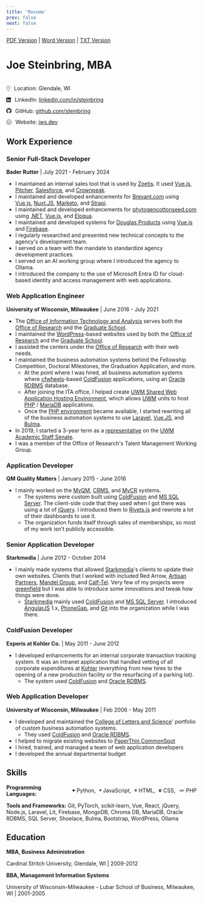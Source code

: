 ```yaml
---
title: 'Resume'
prev: false
next: false
---
```

[PDF Version](resume.pdf) | <a href="resume.docx">Word Version</a> | [TXT Version](resume.txt)

# Joe Steinbring, MBA
<br />

<div class="info-item">
    <svg xmlns="http://www.w3.org/2000/svg" height="14" width="10.5" viewBox="0 0 384 512"><!--!Font Awesome Pro 6.5.2 by @fontawesome - https://fontawesome.com License - https://fontawesome.com/license (Commercial License) Copyright 2024 Fonticons, Inc.--><path fill="var(--vp-c-text-1)" d="M368 192c0-97.2-78.8-176-176-176S16 94.8 16 192c0 18.7 6.4 42.5 17.8 69.6c11.3 26.9 27.1 55.8 44.7 84.3c35.2 57 76.8 111.4 102.3 143.2c5.9 7.3 16.6 7.3 22.4 0c25.5-31.8 67.1-86.2 102.3-143.2c17.6-28.5 33.4-57.4 44.7-84.3C361.6 234.5 368 210.7 368 192zm16 0c0 87.4-117 243-168.3 307.2c-12.3 15.3-35.1 15.3-47.4 0C117 435 0 279.4 0 192C0 86 86 0 192 0S384 86 384 192zM192 112a80 80 0 1 1 0 160 80 80 0 1 1 0-160zm64 80a64 64 0 1 0 -128 0 64 64 0 1 0 128 0z"/></svg>
    <span>Location: Glendale, WI</span>
</div>
<div class="info-item">
    <svg xmlns="http://www.w3.org/2000/svg" height="14" width="12.25" viewBox="0 0 448 512"><!--!Font Awesome Free 6.5.2 by @fontawesome - https://fontawesome.com License - https://fontawesome.com/license/free Copyright 2024 Fonticons, Inc.--><path fill="var(--vp-c-text-1)" d="M416 32H31.9C14.3 32 0 46.5 0 64.3v383.4C0 465.5 14.3 480 31.9 480H416c17.6 0 32-14.5 32-32.3V64.3c0-17.8-14.4-32.3-32-32.3zM135.4 416H69V202.2h66.5V416zm-33.2-243c-21.3 0-38.5-17.3-38.5-38.5S80.9 96 102.2 96c21.2 0 38.5 17.3 38.5 38.5 0 21.3-17.2 38.5-38.5 38.5zm282.1 243h-66.4V312c0-24.8-.5-56.7-34.5-56.7-34.6 0-39.9 27-39.9 54.9V416h-66.4V202.2h63.7v29.2h.9c8.9-16.8 30.6-34.5 62.9-34.5 67.2 0 79.7 44.3 79.7 101.9V416z"/></svg>
    <span>LinkedIn: <a href="https://linkedin.com/in/steinbring">linkedin.com/in/steinbring</a></span>
</div>
<div class="info-item">
    <svg xmlns="http://www.w3.org/2000/svg" height="14" width="13.5625" viewBox="0 0 496 512"><!--!Font Awesome Free 6.5.2 by @fontawesome - https://fontawesome.com License - https://fontawesome.com/license/free Copyright 2024 Fonticons, Inc.--><path fill="var(--vp-c-text-1)" d="M165.9 397.4c0 2-2.3 3.6-5.2 3.6-3.3 .3-5.6-1.3-5.6-3.6 0-2 2.3-3.6 5.2-3.6 3-.3 5.6 1.3 5.6 3.6zm-31.1-4.5c-.7 2 1.3 4.3 4.3 4.9 2.6 1 5.6 0 6.2-2s-1.3-4.3-4.3-5.2c-2.6-.7-5.5 .3-6.2 2.3zm44.2-1.7c-2.9 .7-4.9 2.6-4.6 4.9 .3 2 2.9 3.3 5.9 2.6 2.9-.7 4.9-2.6 4.6-4.6-.3-1.9-3-3.2-5.9-2.9zM244.8 8C106.1 8 0 113.3 0 252c0 110.9 69.8 205.8 169.5 239.2 12.8 2.3 17.3-5.6 17.3-12.1 0-6.2-.3-40.4-.3-61.4 0 0-70 15-84.7-29.8 0 0-11.4-29.1-27.8-36.6 0 0-22.9-15.7 1.6-15.4 0 0 24.9 2 38.6 25.8 21.9 38.6 58.6 27.5 72.9 20.9 2.3-16 8.8-27.1 16-33.7-55.9-6.2-112.3-14.3-112.3-110.5 0-27.5 7.6-41.3 23.6-58.9-2.6-6.5-11.1-33.3 2.6-67.9 20.9-6.5 69 27 69 27 20-5.6 41.5-8.5 62.8-8.5s42.8 2.9 62.8 8.5c0 0 48.1-33.6 69-27 13.7 34.7 5.2 61.4 2.6 67.9 16 17.7 25.8 31.5 25.8 58.9 0 96.5-58.9 104.2-114.8 110.5 9.2 7.9 17 22.9 17 46.4 0 33.7-.3 75.4-.3 83.6 0 6.5 4.6 14.4 17.3 12.1C428.2 457.8 496 362.9 496 252 496 113.3 383.5 8 244.8 8zM97.2 352.9c-1.3 1-1 3.3 .7 5.2 1.6 1.6 3.9 2.3 5.2 1 1.3-1 1-3.3-.7-5.2-1.6-1.6-3.9-2.3-5.2-1zm-10.8-8.1c-.7 1.3 .3 2.9 2.3 3.9 1.6 1 3.6 .7 4.3-.7 .7-1.3-.3-2.9-2.3-3.9-2-.6-3.6-.3-4.3 .7zm32.4 35.6c-1.6 1.3-1 4.3 1.3 6.2 2.3 2.3 5.2 2.6 6.5 1 1.3-1.3 .7-4.3-1.3-6.2-2.2-2.3-5.2-2.6-6.5-1zm-11.4-14.7c-1.6 1-1.6 3.6 0 5.9 1.6 2.3 4.3 3.3 5.6 2.3 1.6-1.3 1.6-3.9 0-6.2-1.4-2.3-4-3.3-5.6-2z"/></svg>
    <span>GitHub: <a href="https://github.com/steinbring">github.com/steinbring</a></span>
</div>
<div class="info-item">
    <svg xmlns="http://www.w3.org/2000/svg" height="14" width="14" viewBox="0 0 512 512"><!--!Font Awesome Pro 6.5.2 by @fontawesome - https://fontawesome.com License - https://fontawesome.com/license (Commercial License) Copyright 2024 Fonticons, Inc.--><path fill="var(--vp-c-text-1)" d="M332.2 429.9C309.9 474.5 282 496 256 496c-8.3 0-16.7-2.2-25.1-6.6l-.4 1.5c-2.1 7.2-6 13.5-11.3 18.4c12 1.7 24.3 2.6 36.8 2.6c141.4 0 256-114.6 256-256S397.4 0 256 0S0 114.6 0 256c0 12.5 .9 24.8 2.6 36.8c4-4.4 9.1-7.9 14.8-10.1C16.5 274 16 265 16 256c0-28.1 4.8-55 13.7-80H134.4c-3.9 23.7-6.1 48.8-6.3 75l16.1-4.6c.5-24.6 2.7-48.3 6.5-70.4H361.4c4.3 25 6.6 51.9 6.6 80s-2.3 55-6.6 80H274.7l-4.6 16h88.2c-6.2 29.5-15.2 55.9-26.2 77.9zM179.8 82.1C202.1 37.5 230 16 256 16s53.9 21.5 76.2 66.1c11 21.9 19.9 48.3 26.2 77.9H153.6c6.2-29.6 15.2-55.9 26.2-77.9zM384 256c0-27.9-2.2-54.8-6.4-80H482.3c8.8 25 13.7 51.9 13.7 80s-4.8 55-13.7 80H377.6c4.1-25.2 6.4-52.1 6.4-80zm-9.3-96C362.2 98.2 337.9 48.3 307.5 21.5C383.2 38.1 445.6 90.5 476 160H374.7zM36 160C66.4 90.5 128.8 38.1 204.5 21.5C174.1 48.3 149.8 98.2 137.3 160H36zM374.7 352H476c-30.4 69.5-92.8 121.9-168.6 138.5c30.5-26.8 54.7-76.6 67.2-138.5zm-111-93.8c.8-2.8 0-5.8-2-7.9s-5.1-2.8-7.9-2l-224 64c-3.4 1-5.7 4-5.8 7.6s2.2 6.7 5.6 7.7l108.7 34.8L2.3 498.3c-3.1 3.1-3.1 8.2 0 11.3s8.2 3.1 11.3 0L149.6 373.7l34.8 108.7c1.1 3.4 4.2 5.6 7.7 5.6s6.6-2.4 7.6-5.8l64-224zM59.6 320.4l184.8-52.8L191.6 452.4l-30.7-96c-.8-2.5-2.7-4.4-5.2-5.2l-96-30.7z"/></svg>
    <span>Website: <a href="https://jws.dev">jws.dev</a></span>
</div>

## Work Experience

### Senior Full-Stack Developer
**Bader Rutter** | July 2021 - February 2024

* I maintained an internal sales tool that is used by [Zoetis](https://www.zoetis.com/).  It used [Vue.js](https://vuejs.org/), [Pitcher](https://www.pitcher.com/), [Salesforce](https://www.salesforce.com/), and [Crownpeak](https://www.crownpeak.com/).
* I maintained and developed enhancements for [Brevant.com](https://brevant.com/) using [Vue.js](https://vuejs.org/), [Nuxt.JS](https://nuxtjs.org/), [Marketo](https://www.marketo.com/), and [Strapi](https://strapi.io/).
* I maintained and developed enhancements for [phytogencottonseed.com](https://phytogencottonseed.com/) using [.NET](https://dotnet.microsoft.com/en-us/), [Vue.js](https://vuejs.org/), and [Eloqua](https://www.oracle.com/cx/marketing/automation/).
* I maintained and developed systems for [Douglas Products](https://douglasproducts.com/) using [Vue.js](https://vuejs.org/) and [Firebase](https://firebase.google.com/).
* I regularly researched and presented new technical concepts to the agency's development team.
* I served on a team with the mandate to standardize agency development practices.
* I served on an AI working group where I introduced the agency to Ollama.
* I introduced the company to the use of Microsoft Entra ID for cloud-based identity and access management with web applications.

### Web Application Engineer
**University of Wisconsin, Milwaukee** | June 2016 - July 2021

* The [Office of Information Technology and Analysis](https://uwm.edu/graduateschool/ita/) serves both the [Office of Research](https://uwm.edu/officeofresearch/) and the [Graduate School](https://uwm.edu/graduateschool/).
* I maintained the [WordPress](https://wordpress.org)-based websites used by both the [Office of Research](https://uwm.edu/officeofresearch/) and the [Graduate School](https://uwm.edu/graduateschool/).
* I assisted the centers under the [Office of Research](https://uwm.edu/officeofresearch/) with their web needs.
* I maintained the business automation systems behind the Fellowship Competition, Doctoral Milestones, the Graduation Application, and more.
	* At the point where I was hired, all business automation systems where [cfwheels](https://cfwheels.org/)-based [ColdFusion](https://jws.news/tag/coldfusion/) applications, using an [Oracle RDBMS](https://en.wikipedia.org/wiki/Oracle_Database) database.
	* After joining the ITA office, I helped create [UWM Shared Web Application Hosting Environment](https://uwm.edu/swapp/), which allows [UWM](https://uwm.edu/) units to host [PHP](https://jws.news/tag/php/) / [MariaDB](https://mariadb.com/) applications.
	* Once the [PHP environment](https://uwm.edu/swapp/purpose/) became available, I started rewriting all of the business automation systems to use [Laravel](https://laravel.com/), [Vue.JS](https://jws.news/tag/vue-js/), and [Bulma](https://jws.news/tag/bulma/).
* In 2019, I started a 3-year term as a [representative](https://uwm.edu/secu/wp-content/uploads/sites/122/2019/10/ASSenateRoster.pdf) on the [UWM](https://uwm.edu) [Academic Staff Senate](https://uwm.edu/secu/as/senate/).
* I was a member of the Office of Research's Talent Management Working Group.

### Application Developer
**QM Quality Matters** | January 2015 - June 2016

* I mainly worked on the [MyQM](https://www.qmprogram.org/myqm/), [CRMS](https://www.qualitymatters.org/qm-membership/faqs/course-review-management-system), and [MyCR](https://www.qmprogram.org/mycr/) systems.
	* The systems were custom built using [ColdFusion](https://jws.news/tag/coldfusion/) and [MS SQL Server](https://www.microsoft.com/en-us/sql-server/default.aspx). The client-side code that they used when I got there was using a lot of [jQuery](https://jquery.com/).  I introduced them to [Rivets.js](https://jws.news/tag/rivets-js/) and rewrote a lot of their dashboards to use it.
	* The organization funds itself through sales of memberships, so most of my work isn't publicly accessible.

### Senior Application Developer
**Starkmedia** | June 2012 - October 2014

* I mainly made systems that allowed [Starkmedia](https://www.starkmedia.com/)'s clients to update their own websites.  Clients that I worked with included Red Arrow, [Artisan Partners](https://www.artisanpartners.com/), [Mandel Group](https://mandelgroup.com/), and [Calf-Tel](https://www.calftel.com/en).  Very few of my projects were [greenfield](https://en.wikipedia.org/wiki/Greenfield_project) but I was able to introduce some innovations and tweak how things were done.
	* [Starkmedia](https://www.starkmedia.com/) mainly used [ColdFusion](https://coldfusion.adobe.com/) and [MS SQL Server](https://www.microsoft.com/en-us/sql-server/default.aspx).  I introduced [AngularJS](https://angularjs.org/) 1.x, [PhoneGap](https://jws.news/tag/phonegap/), and [Git](https://git-scm.com/) into the organization while I was there.

### ColdFusion Developer
**Experis at Kohler Co.** | May 2011 - June 2012

* I developed enhancements for an internal corporate transaction tracking system.  It was an intranet application that handled vetting of all corporate expenditures at [Kohler](http://www.kohlercompany.com/) (everything from new hires to the opening of a new production facility or the resurfacing of a parking lot).
	* The system used [ColdFusion](https://coldfusion.adobe.com/) and [Oracle RDBMS](https://en.wikipedia.org/wiki/Oracle_Database).

### Web Application Developer
**University of Wisconsin, Milwaukee** | Feb 2006 - May 2011

* I developed and maintained the [College of Letters and Science](https://uwm.edu/letters-science/)' portfolio of custom business automation systems.
	* They used [ColdFusion](https://coldfusion.adobe.com/) and [Oracle RDBMS](https://en.wikipedia.org/wiki/Oracle_Database).
* I helped to migrate existing websites to [PaperThin CommonSpot](https://www.paperthin.com/products/commonspot-cms.cfm)
* I hired, trained, and managed a team of web application developers
* I developed the annual departmental budget

## Skills

<div class="tech-row">
    <span class="tech-label"><strong>Programming Languages:</strong></span>
    <span class="tech-item">
        <svg xmlns="http://www.w3.org/2000/svg" height="14" width="12.25" viewBox="0 0 448 512"><!--!Font Awesome Free 6.5.2 by @fontawesome - https://fontawesome.com License - https://fontawesome.com/license/free Copyright 2024 Fonticons, Inc.--><path fill="var(--vp-c-text-1)" d="M439.8 200.5c-7.7-30.9-22.3-54.2-53.4-54.2h-40.1v47.4c0 36.8-31.2 67.8-66.8 67.8H172.7c-29.2 0-53.4 25-53.4 54.3v101.8c0 29 25.2 46 53.4 54.3 33.8 9.9 66.3 11.7 106.8 0 26.9-7.8 53.4-23.5 53.4-54.3v-40.7H226.2v-13.6h160.2c31.1 0 42.6-21.7 53.4-54.2 11.2-33.5 10.7-65.7 0-108.6zM286.2 404c11.1 0 20.1 9.1 20.1 20.3 0 11.3-9 20.4-20.1 20.4-11 0-20.1-9.2-20.1-20.4 .1-11.3 9.1-20.3 20.1-20.3zM167.8 248.1h106.8c29.7 0 53.4-24.5 53.4-54.3V91.9c0-29-24.4-50.7-53.4-55.6-35.8-5.9-74.7-5.6-106.8 .1-45.2 8-53.4 24.7-53.4 55.6v40.7h106.9v13.6h-147c-31.1 0-58.3 18.7-66.8 54.2-9.8 40.7-10.2 66.1 0 108.6 7.6 31.6 25.7 54.2 56.8 54.2H101v-48.8c0-35.3 30.5-66.4 66.8-66.4zm-6.7-142.6c-11.1 0-20.1-9.1-20.1-20.3 .1-11.3 9-20.4 20.1-20.4 11 0 20.1 9.2 20.1 20.4s-9 20.3-20.1 20.3z"/></svg>
        <span>Python,</span>
    </span>
    <span class="tech-item">
        <svg xmlns="http://www.w3.org/2000/svg" height="14" width="12.25" viewBox="0 0 448 512"><!--!Font Awesome Free 6.5.2 by @fontawesome - https://fontawesome.com License - https://fontawesome.com/license/free Copyright 2024 Fonticons, Inc.--><path fill="var(--vp-c-text-1)" d="M0 32v448h448V32H0zm243.8 349.4c0 43.6-25.6 63.5-62.9 63.5-33.7 0-53.2-17.4-63.2-38.5l34.3-20.7c6.6 11.7 12.6 21.6 27.1 21.6 13.8 0 22.6-5.4 22.6-26.5V237.7h42.1v143.7zm99.6 63.5c-39.1 0-64.4-18.6-76.7-43l34.3-19.8c9 14.7 20.8 25.6 41.5 25.6 17.4 0 28.6-8.7 28.6-20.8 0-14.4-11.4-19.5-30.7-28l-10.5-4.5c-30.4-12.9-50.5-29.2-50.5-63.5 0-31.6 24.1-55.6 61.6-55.6 26.8 0 46 9.3 59.8 33.7L368 290c-7.2-12.9-15-18-27.1-18-12.3 0-20.1 7.8-20.1 18 0 12.6 7.8 17.7 25.9 25.6l10.5 4.5c35.8 15.3 55.9 31 55.9 66.2 0 37.8-29.8 58.6-69.7 58.6z"/></svg>
        <span>JavaScript,</span>
    </span>
    <span class="tech-item">
        <svg xmlns="http://www.w3.org/2000/svg" height="14" width="10.5" viewBox="0 0 384 512"><!--!Font Awesome Free 6.5.2 by @fontawesome - https://fontawesome.com License - https://fontawesome.com/license/free Copyright 2024 Fonticons, Inc.--><path fill="var(--vp-c-text-1)" d="M0 32l34.9 395.8L191.5 480l157.6-52.2L384 32H0zm308.2 127.9H124.4l4.1 49.4h175.6l-13.6 148.4-97.9 27v.3h-1.1l-98.7-27.3-6-75.8h47.7L138 320l53.5 14.5 53.7-14.5 6-62.2H84.3L71.5 112.2h241.1l-4.4 47.7z"/></svg>
        <span>HTML,</span>
    </span>
    <span class="tech-item">
        <svg xmlns="http://www.w3.org/2000/svg" height="14" width="10.5" viewBox="0 0 384 512"><!--!Font Awesome Free 6.5.2 by @fontawesome - https://fontawesome.com License - https://fontawesome.com/license/free Copyright 2024 Fonticons, Inc.--><path fill="var(--vp-c-text-1)" d="M0 32l34.9 395.8L192 480l157.1-52.2L384 32H0zm313.1 80l-4.8 47.3L193 208.6l-.3 .1h111.5l-12.8 146.6-98.2 28.7-98.8-29.2-6.4-73.9h48.9l3.2 38.3 52.6 13.3 54.7-15.4 3.7-61.6-166.3-.5v-.1l-.2 .1-3.6-46.3L193.1 162l6.5-2.7H76.7L70.9 112h242.2z"/></svg>
        <span>CSS,</span>
    </span>
    <span class="tech-item">
        <svg xmlns="http://www.w3.org/2000/svg" height="14" width="17.5" viewBox="0 0 640 512"><!--!Font Awesome Free 6.5.2 by @fontawesome - https://fontawesome.com License - https://fontawesome.com/license/free Copyright 2024 Fonticons, Inc.--><path fill="var(--vp-c-text-1)" d="M320 104.5c171.4 0 303.2 72.2 303.2 151.5S491.3 407.5 320 407.5c-171.4 0-303.2-72.2-303.2-151.5S148.7 104.5 320 104.5m0-16.8C143.3 87.7 0 163 0 256s143.3 168.3 320 168.3S640 349 640 256 496.7 87.7 320 87.7zM218.2 242.5c-7.9 40.5-35.8 36.3-70.1 36.3l13.7-70.6c38 0 63.8-4.1 56.4 34.3zM97.4 350.3h36.7l8.7-44.8c41.1 0 66.6 3 90.2-19.1 26.1-24 32.9-66.7 14.3-88.1-9.7-11.2-25.3-16.7-46.5-16.7h-70.7L97.4 350.3zm185.7-213.6h36.5l-8.7 44.8c31.5 0 60.7-2.3 74.8 10.7 14.8 13.6 7.7 31-8.3 113.1h-37c15.4-79.4 18.3-86 12.7-92-5.4-5.8-17.7-4.6-47.4-4.6l-18.8 96.6h-36.5l32.7-168.6zM505 242.5c-8 41.1-36.7 36.3-70.1 36.3l13.7-70.6c38.2 0 63.8-4.1 56.4 34.3zM384.2 350.3H421l8.7-44.8c43.2 0 67.1 2.5 90.2-19.1 26.1-24 32.9-66.7 14.3-88.1-9.7-11.2-25.3-16.7-46.5-16.7H417l-32.8 168.7z"/></svg>
        <span>PHP</span>
    </span>
</div>


**Tools and Frameworks:** Git, PyTorch, scikit-learn, Vue, React, jQuery, Node.js, Laravel, Lit, Firebase, MongoDB, Chroma DB, MariaDB, Oracle RDBMS, SQL Server, Shoelace, Bulma, Bootstrap, WordPress, Ollama

## Education

**MBA, Business Administration**

Cardinal Stritch University, Glendale, WI | 2009-2012

**BBA, Management Information Systems**

University of Wisconsin-Milwaukee - Lubar School of Business, Milwaukee, WI | 2001-2005

<style>

	.info-item {
	    display: flex;
	    align-items: center; /* Vertically centers the items in the container */
	    gap: 10px;           /* Provides space between the icon and the text */
	    margin-bottom: 10px; /* Optional: adds space between each item for better readability */
	}

	.info-item svg {
	    flex-shrink: 0; /* Prevents the SVG from scaling down when space is tight */
	}

	.info-item span {
	    line-height: 1.4; /* Ensures the text aligns well with the icon */
	}
	.tech-row {
        display: flex;
        align-items: center;
        gap: 10px;
    }

    .tech-item {
        display: flex;
        align-items: center;
        gap: 5px;
    }

    .tech-label {
        margin-right: 5px; /* Optional, adds right margin to the label for separation */
    }
</style>